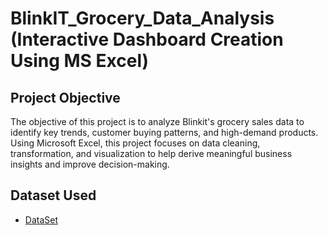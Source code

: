 # BlinkIT_Grocery_Data_Analysis (Interactive Dashboard Creation Using MS Excel)

## Project Objective
The objective of this project is to analyze Blinkit's grocery sales data to identify key trends, customer buying patterns, and high-demand products. Using Microsoft Excel, this project focuses on data cleaning, transformation, and visualization to help derive meaningful business insights and improve decision-making.

## Dataset Used 
- <a href=”https://github.com/Rakshith2552/Data_Analysis_Dashboard/blob/main/BlinkIt_project.xlsx”>DataSet</a>
